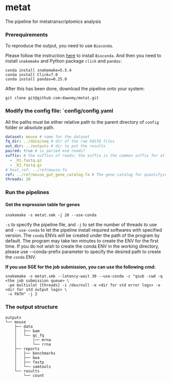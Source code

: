 # metat
The pipeline for metatranscriptomics analysis

### Prerequirements

To reproduce the output, you need to use `Bioconda`.

Please follow the instruction [here](https://bioconda.github.io) to install `Bioconda`. 
And then you need to install `snakemake` and Python package `click` and `pandas`:

```shell
conda install snakemake=5.5.4
conda install Click=7.0
conda install pandas=0.25.0
```


After this has been done, download the pipeline onto your system:

```shell
git clone git@github.com:dawnmy/metat.git
```

### Modify the config file: `config/config.yaml
All the paths must be either relative path to the parent directory of `config` folder or absolute path.

```yaml
dataset: mouse # name for the dataset
fq_dir: ../data/seq # dir of the raw FASTQ files
out_dir: ../outputs # dir to put the results
paired: true # is paried end reads?
suffix: # the suffixs of reads; the suffix is the comman suffix for all samples besides the sample name
  - _R1.fastq.gz
  - _R2.fastq.gz 
# host_ref: ../ref/mouse.fa
ref: ../ref/mouse_gut_gene_catalog.fa # The gene catalog for quantifying the expression
threads: 20
```


### Run the pipelines

#### Get the expression table for genes

```shell
snakemake -s metat.smk -j 20 --use-conda
```
`-s` to specify the pipeline file, and `-j` to set the number of threads to use and `--use-conda` to 
let the pipeline install required softwares with specified version. The `conda` ENVs will be created under 
the path of the program by default. The program may take ten minutes to create the ENV for the first time.
If you do not wish to create the conda ENV in the working directory, 
please use --conda-prefix parameter to specify the desired path to create the `conda` ENV. 


**If you use SGE for the job submission, you can use the following cmd:**

```shell
snakemake -s metat.smk --latency-wait 30 --use-conda -c "qsub -cwd -q <the job submission queue> \
 -pe multislot {threads} -i /dev/null -e <dir for std error logs> -o <dir for std output logs> \
 -v PATH" -j 2
```

### The output structure

```
outputs
└── mouse
    ├── data
    │   ├── bam
    │   └── qc_fq
    │       |── mrna
    │       └── rrna
    ├── reports
    │   ├── benchmarks
    │   ├── bwa
    │   ├── fastp
    │   └── samtools
    └── results
        └── count
```